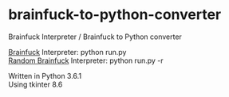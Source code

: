 # brainfuck-to-python-converter
Brainfuck Interpreter / Brainfuck to Python converter 


[Brainfuck](https://esolangs.org/wiki/Brainfuck) Interpreter: python run.py  
[Random Brainfuck](https://esolangs.org/wiki/Random_Brainfuck) Interpreter: python run.py -r      

Written in Python 3.6.1  
Using tkinter 8.6
